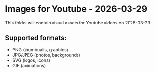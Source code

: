 # Images for Youtube - 2026-03-29

This folder will contain visual assets for Youtube videos on 2026-03-29.

## Supported formats:
- PNG (thumbnails, graphics)
- JPG/JPEG (photos, backgrounds)
- SVG (logos, icons)
- GIF (animations)

